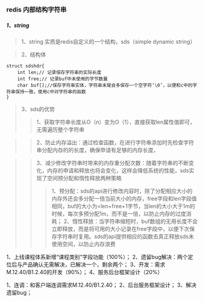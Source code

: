 ### redis 内部结构字符串
##### 1、string
> 1、string 实质是redis自定义的一个结构，sds（simple dynamic string）

> 2、结构体
```
struct sdshdr{
    int len;// 记录保存字符串的实际长度
    int free;// 记录buf中未使用的字节数量
    char buf[];//保存字符串实体，字符串末尾会多保存一个空字符‘\0’，以便和c中的字符串保持一致，使用c中对字符串的函数
}
```
> 3、sds的优势
>> 1、获取字符串长度从O（n）变为O（1），直接获取len属性值即可，无需遍历整个字符串

>> 2、防止内存溢出：通过检查函数，在进行字符串添加时先检查字符串分配内存的的长度，确保申请有足够的内存长度，

>> 3、减少修改字符串时带来的内存重分配次数：随着字符串的不断变化，内存的申请和释放也将会变化，这样会降低系统的性能，sds实现了空间预分配和惰性释放两种策略
>>> 1、预分配：sds的api进行修改内容时，除了分配相应大小的内存外还会多分配一倍当前大小的内存，free字段和len字段值相同，buf的大小为=len+free+1字节，当len的大小大于1m的时候，每次多预分配1m，而不是一倍，以防止内存的过度消耗；
>>> 2、惰性释放：当字符串缩短时，buf数组的无用长度不会立即释放，而是将可用的大小记录在free字段中，以便下次保存字符串时复用。sds的api提供相应的函数去真正释放sds未使用空间，以防止内存浪费


1、上线课程体系新增“课程类别”字段功能（100%）；
2、遗留bug解决：两个定位后与产品确认无需解决，已解决一个，剩余两个；
3、开发：需求M.12.40/B1.2.40的开发（90%）；
4、服务后台框架设计（20%）

1、连调：和客户端连调需求M.12.40/B1.2.40；
2、后台服务框架设计；
3、解决遗留bug；
